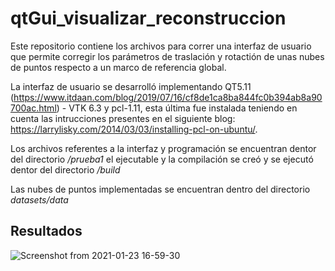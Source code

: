 # qtGui_visualizar_reconstruccion

Este repositorio contiene los archivos para correr una interfaz de usuario que permite corregir los parámetros de traslación y rotactión de unas nubes de puntos respecto a un marco de referencia global. 

La interfaz de usuario se desarrolló implementando QT5.11 (https://www.itdaan.com/blog/2019/07/16/cf8de1ca8ba844fc0b394ab8a90700ac.html) - VTK 6.3 y pcl-1.11, esta última fue instalada teniendo en cuenta las intrucciones presentes en el siguiente blog: https://larrylisky.com/2014/03/03/installing-pcl-on-ubuntu/.

Los archivos referentes a la interfaz y programación se encuentran dentor del directorio */prueba1* el ejecutable y la compilación se creó y se ejecutó dentor del directorio */build*

Las nubes de puntos implementadas se encuentran dentro del directorio *datasets/data*

## Resultados

![Screenshot from 2021-01-23 16-59-30](https://user-images.githubusercontent.com/77637361/105615154-68d4f400-5d9c-11eb-81df-33fab6942197.png)



